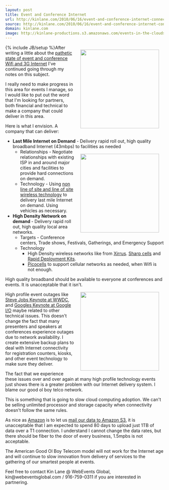 ```yaml
---
layout: post
title: Event and Conference Internet
url: http://kinlane.com/2010/06/16/event-and-conference-internet-connectivity/
source: http://kinlane.com/2010/06/16/event-and-conference-internet-connectivity/
domain: kinlane.com
image: http://kinlane-productions.s3.amazonaws.com/events-in-the-clouds/steve-jobs-keynote.jpg
---
```

{% include JB/setup %}<img style="padding: 15px;" title="WWDC Keynote" src="http://kinlane-productions.s3.amazonaws.com/events-in-the-clouds/steve-jobs-keynote.jpg" alt="" width="250" align="right" />After writing a little about the <a href="http://www.kinlane.com/2010/06/event-broadband-internet/">pathetic state of event and conference Wifi and 3G Internet</a> I've continued going through my notes on this subject.<p></p>
I really need to make progress in this area for events I manage, so I would like to put out the word that I'm looking for partners, both financial and technical to make a company that could deliver in this area.<p></p>
Here is what I envision. A company that can deliver:
<ul class="mainlist">
	<li><strong>Last Mile Internet on Demand</strong> - Delivery rapid roll out, high quality broadband Internet (43mbps) to facilities as needed<img style="padding: 15px;" title="Last Mile Wireless Internet" src="http://kinlane-productions.s3.amazonaws.com/events-in-the-clouds/last-mile-internet.jpg" alt="" width="250" align="right" />
<ul class="mainlist">
	<li>Relationships - Negotiate relationships with existing ISP in and around major cities and facilities to provide hard connections on demand.</li>
	<li>Technology - Using <a href="http://www.motorola.com/Business/US-EN/Business+Product+and+Services/Wireless+Broadband+Networks/Point-to-Point+Bridges/PTP+400+Series_US-EN">non line of site and line of site wireless technology</a> to delivery last mile Internet on demand. Using vehicles as necessary.</li>
</ul>
</li>
	<li><strong>High Density Network on demand </strong>- Delivery rapid roll out, high quality local area networks.
<ul class="mainlist">
	<li>Targets - Conference centers, Trade shows, Festivals, Gatherings, and Emergency Support</li>
	<li>Technology
<ul class="mainlist">
	<li>High Density wireless networks like from <a href="http://www.xirrus.com">Xirrus</a>. <a href="http://www.xirrus.com/pdfs/XK-RDW_QuickStart.pdf">Sharp cells</a> and <a href="http://www.xirrus.com/pdfs/XK-RDW_QuickStart.pdf">Rapid Deployment Kits</a>.</li>
	<li><a href="http://en.wikipedia.org/wiki/Picocell">Picocells</a> to support cellular networks as needed, when Wifi is not enough.</li>
</ul>
</li>
</ul>
</li>
</ul>
High quality broadband should be available to everyone at conferences and events. It is unacceptable that it isn't.<img style="padding: 15px;" title="Wifi Rapid Deployment Kit" src="http://kinlane-productions.s3.amazonaws.com/events-in-the-clouds/wifi-rapid-deployment-kit.jpg" alt="" width="250" align="right" /><p></p>
High profile event outages like <a href="http://arstechnica.com/apple/news/2010/06/wwdc-keynote-wifi-woes-may-have-been-due-to-iphone-4g-drivers.ars">Steve Jobs Keynote at WWDC</a>, and <a href="http://news.cnet.com/8301-30684_3-20005328-265.html">Googles Keynote at Google I/O</a> maybe related to other technical issues. This doesn't change the fact that many presenters and speakers at conferences experience outages due to network availability. I create extensive backup plans to deal with Internet connectivity for registration counters, kiosks, and other event technology to make sure they deliver.<p></p>
The fact that we experience these issues over and over again at many high profile technology events just shows there is a greater problem with our Internet delivery system. I blame our good ol boy telco network.<p></p>
This is something that is going to slow cloud computing adoption. We can't be selling unlimited processor and storage capacity when connectivity doesn't follow the same rules.<p></p>
As nice as <a href="http://aws.amazon.com/importexport/">Amazon</a> is to let us <a href="http://www.readwriteweb.com/cloud/2010/06/aws-importexport-service-makes.php">mail our data to Amazon S3</a>, it is unacceptable that I am expected to spend 80 days to upload just 1TB of data over a T1 connection. I understand I cannot change the data rates, but there should be fiber to the door of every business, 1.5mpbs is not acceptable.<p></p>
The American Good Ol Boy Telecom model will not work for the Internet age and will continue to slow innovation from delivery of services to the gathering of our smartest people at events.<p></p>
Feel free to contact Kin Lane @ WebEvents Global, kin@webeventsglobal.com / 916-759-0311 if you are interested in partnering.